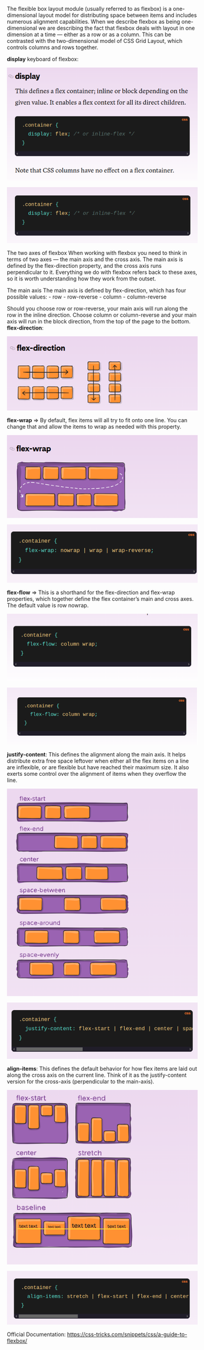 The flexible box layout module (usually referred to as flexbox) is a one-dimensional layout model for distributing space between items  and includes numerous alignment capabilities.
    When we describe flexbox as being one-dimensional we are describing the fact that flexbox deals with layout in one dimension at a time — either as a row or as a column. This can be contrasted with the two-dimensional model of CSS Grid Layout, which controls columns and rows together.

<strong>display</strong> keyboard of flexbox:

![alt text](image-2.png)

![alt text](image-11.png)

The two axes of flexbox
    When working with flexbox you need to think in terms of two axes — the main axis and the cross axis. The main axis is defined by the flex-direction property, and the cross axis runs perpendicular to it. Everything we do with flexbox refers back to these axes, so it is worth understanding how they work from the outset.

The main axis
The main axis is defined by flex-direction, which has four possible values:
    - row
    - row-reverse
    - column
    - column-reverse

Should you choose row or row-reverse, your main axis will run along the row in the inline direction.
Choose column or column-reverse and your main axis will run in the block direction, from the top of the page to the bottom.
<strong>flex-direction</strong>:


![alt text](image-1.png)

<strong>flex-wrap</strong> => By default, flex items will all try to fit onto one line. You can change that and allow the items to wrap as needed with this property.


![alt text](image-3.png)


![alt text](image-4.png)

<strong>flex-flow</strong> => This is a shorthand for the flex-direction and flex-wrap properties, which together define the flex container’s main and cross axes. The default value is row nowrap.


![alt text](image-5.png)

![alt text](image-10.png)

<strong>justify-content</strong>: This defines the alignment along the main axis. It helps distribute extra free space leftover when either all the flex items on a line are inflexible, or are flexible but have reached their maximum size. It also exerts some control over the alignment of items when they overflow the line.


![alt text](image-6.png)

![alt text](image-9.png)

<strong>align-items</strong>: This defines the default behavior for how flex items are laid out along the cross axis on the current line. Think of it as the justify-content version for the cross-axis (perpendicular to the main-axis).

![alt text](image-7.png)


![alt text](image-8.png)


Official Documentation: https://css-tricks.com/snippets/css/a-guide-to-flexbox/